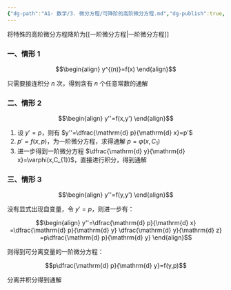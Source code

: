 ```yaml
---
{"dg-path":"A1- 数学/3. 微分方程/可降阶的高阶微分方程.md","dg-publish":true,"permalink":"/A1- 数学/3. 微分方程/可降阶的高阶微分方程/","dgPassFrontmatter":true,"noteIcon":"","created":"2024-09-14T09:42:54.000+08:00","updated":"2025-09-12T12:27:29.000+08:00"}
---
```



将特殊的高阶微分方程降阶为[[一阶微分方程\|一阶微分方程]]

### 一、情形 1
$$\begin{align}
y^{(n)}=f(x)
\end{align}$$

只需要接连积分 $n$ 次，得到含有 $n$ 个任意常数的通解

### 二、情形 2
$$\begin{align}
y''=f(x,y')
\end{align}$$

1. 设 $y'=p$，则有 $y''=\dfrac{\mathrm{d} p}{\mathrm{d} x}=p'$
2. $p'=f(x,p)$，为一阶微分方程，求得通解 $p=\varphi(x,C_{1})$
3. 进一步得到一阶微分方程 $\dfrac{\mathrm{d} y}{\mathrm{d} x}=\varphi(x,C_{1})$，直接进行积分，得到通解


### 三、情形 3

$$\begin{align}
y''=f(y,y')
\end{align}$$

没有显式出现自变量，令 $y'=p$，则进一步有：

$$\begin{align}
y''=\dfrac{\mathrm{d} p}{\mathrm{d} x} =\dfrac{\mathrm{d} p}{\mathrm{d} y} \dfrac{\mathrm{d} y}{\mathrm{d} z} =p\dfrac{\mathrm{d} p}{\mathrm{d} y}     
\end{align}$$


则得到可分离变量的一阶微分方程：

$$p\dfrac{\mathrm{d} p}{\mathrm{d} y}=f(y,p)$$

分离并积分得到通解

